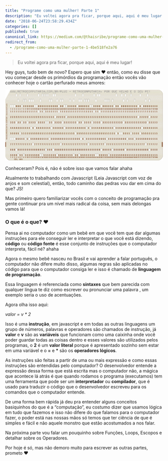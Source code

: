 ```yaml
---
title: "Programe como uma mulher! Parte 1"
description: "Eu voltei agora pra ficar, porque aqui, aqui é meu lugar!"
date: "2018-06-24T23:58:29.434Z"
categories: []
published: true
canonical_link: https://medium.com/@thaisribe/programe-como-uma-mulher-parte-1-4be518fe2a76
redirect_from:
  - /programe-como-uma-mulher-parte-1-4be518fe2a76
---
```


> Eu voltei agora pra ficar, porque aqui, aqui é meu lugar!

Hey guys, tudo bem de novo? Espero que sim ❤ então, como eu disse que vou começar desde os primórdios da programação então vocês vão conhecer hoje o cartão perfurado meus amores:

![](./asset-1.png)

Conheceram? Pois é, não é sobre isso que vamos falar ahaha

Atualmente to trabalhando com Javascript (Leia Javascript com voz de anjos e som celestial), então, todo caminho das pedras vou dar em cima do que? JS!

Mas primeiro quero familiarizar vocês com o conceito de programação pra gente continuar pra um nível mais radical da coisa, sem mais delongas vamos lá!

### O que é o que? ❤

Pensa ai no computador como um bebê em que você tem que dar algumas instruções para ele conseguir ler e interpretar o que você está dizendo, **código** ou **código fonte** é esse conjunto de instruções que o computador interpreta, fácil né? ahaha

Agora o mesmo bebê nasceu no Brasil e vai aprender a falar português, o computador não difere muito disso, algumas regras são aplicadas no código para que o computador consiga ler e isso é chamado de **linguagem de programação**.

Essa linguagem é referenciada como **sintaxes** que bem parecida com qualquer língua te diz como escrever ou pronunciar uma palavra , um exemplo seria o uso de acentuações.

Agora olha isso aqui:

_valor = v \* 2_

Isso é uma **instrução**, em javascript e em todas as outras linguagens um grupo de números, palavras e operadores são chamados de instrução, já **valor** e **v** são as **variáveis** que funcionam como uma caixinha onde você poder guardar todas as coisas dentro e esses valores são utilizados pelos programas, o **2** é um **valor literal** porque é apresentado sozinho sem estar em uma variável e o **\=** e **\*** são os **operadores lógicos**.

As instruções são feitas a partir de uma ou mais expressão e como essas instruções são entendidas pelo computador? O desenvolvedor entende a expressão dessa forma que está escrita mas o computador não, a mágica que acontece lá atrás é que quando rodamos o programa (executamos) tem uma ferramenta que pode ser um **interpretador** ou **compilador**, que é usado para traduzir o código que o desenvolvedor escreveu para os comandos que o computador entende.

De uma forma bem rápida já deu pra entender alguns conceitos basiquinhos do que é a “computação”, eu costumo dizer que usamos lógica em tudo que fazemos e isso não difere do que falamos para o computador fazer, o poder está nas nossas mãos só temos que ter ciência de que é simples e fácil e não aquele monstro que estão acostumados a nos falar.

Na próxima parte vou falar um pouquinho sobre Funções, Loops, Escopos e detalhar sobre os Operadores.

Por hoje é só, mas não demoro muito para escrever as outras partes, prometo ❤
